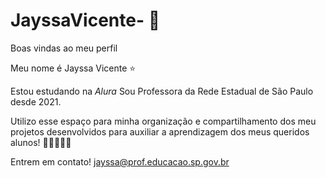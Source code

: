 # JayssaVicente- 🌻
Boas vindas ao meu perfil 

Meu nome é Jayssa Vicente ⭐

Estou estudando na _Alura_
Sou Professora da Rede Estadual de São Paulo desde 2021.

Utilizo esse espaço para minha organização e compartilhamento dos meu projetos desenvolvidos para auxiliar a aprendizagem dos meus queridos alunos! 👨‍🎓👩‍🎓💙


Entrem em contato! jayssa@prof.educacao.sp.gov.br
